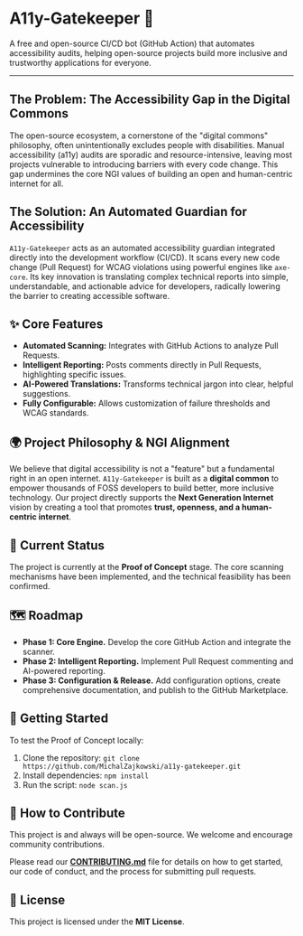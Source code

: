 # A11y-Gatekeeper 🤖

A free and open-source CI/CD bot (GitHub Action) that automates accessibility audits, helping open-source projects build more inclusive and trustworthy applications for everyone.

---

## The Problem: The Accessibility Gap in the Digital Commons

The open-source ecosystem, a cornerstone of the "digital commons" philosophy, often unintentionally excludes people with disabilities. Manual accessibility (a11y) audits are sporadic and resource-intensive, leaving most projects vulnerable to introducing barriers with every code change. This gap undermines the core NGI values of building an open and human-centric internet for all.

## The Solution: An Automated Guardian for Accessibility

`A11y-Gatekeeper` acts as an automated accessibility guardian integrated directly into the development workflow (CI/CD). It scans every new code change (Pull Request) for WCAG violations using powerful engines like `axe-core`. Its key innovation is translating complex technical reports into simple, understandable, and actionable advice for developers, radically lowering the barrier to creating accessible software.

## ✨ Core Features

* **Automated Scanning:** Integrates with GitHub Actions to analyze Pull Requests.
* **Intelligent Reporting:** Posts comments directly in Pull Requests, highlighting specific issues.
* **AI-Powered Translations:** Transforms technical jargon into clear, helpful suggestions.
* **Fully Configurable:** Allows customization of failure thresholds and WCAG standards.

## 🌍 Project Philosophy & NGI Alignment

We believe that digital accessibility is not a "feature" but a fundamental right in an open internet. `A11y-Gatekeeper` is built as a **digital common** to empower thousands of FOSS developers to build better, more inclusive technology. Our project directly supports the **Next Generation Internet** vision by creating a tool that promotes **trust, openness, and a human-centric internet**.

## 🚦 Current Status

The project is currently at the **Proof of Concept** stage. The core scanning mechanisms have been implemented, and the technical feasibility has been confirmed.

## 🗺️ Roadmap

* **Phase 1: Core Engine.** Develop the core GitHub Action and integrate the scanner.
* **Phase 2: Intelligent Reporting.** Implement Pull Request commenting and AI-powered reporting.
* **Phase 3: Configuration & Release.** Add configuration options, create comprehensive documentation, and publish to the GitHub Marketplace.

## 🚀 Getting Started

To test the Proof of Concept locally:

1.  Clone the repository: `git clone https://github.com/MichalZajkowski/a11y-gatekeeper.git`
2.  Install dependencies: `npm install`
3.  Run the script: `node scan.js`

## 🙌 How to Contribute

This project is and always will be open-source. We welcome and encourage community contributions.

Please read our **[CONTRIBUTING.md](CONTRIBUTING.md)** file for details on how to get started, our code of conduct, and the process for submitting pull requests.

## 📄 License

This project is licensed under the **MIT License**.
